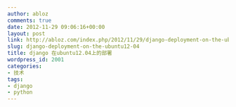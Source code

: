 ```yaml
---
author: abloz
comments: true
date: 2012-11-29 09:06:16+00:00
layout: post
link: http://abloz.com/index.php/2012/11/29/django-deployment-on-the-ubuntu12-04/
slug: django-deployment-on-the-ubuntu12-04
title: django 在ubuntu12.04上的部署
wordpress_id: 2001
categories:
- 技术
tags:
- django
- python
---
```


